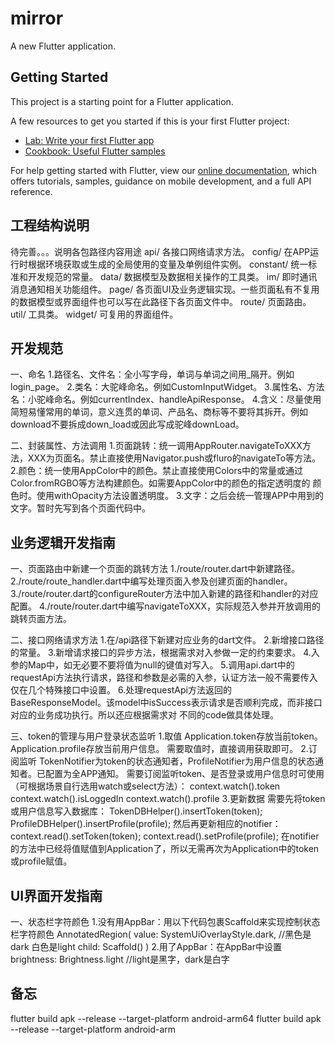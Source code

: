 # mirror

A new Flutter application.

## Getting Started

This project is a starting point for a Flutter application.

A few resources to get you started if this is your first Flutter project:

- [Lab: Write your first Flutter app](https://flutter.dev/docs/get-started/codelab)
- [Cookbook: Useful Flutter samples](https://flutter.dev/docs/cookbook)

For help getting started with Flutter, view our
[online documentation](https://flutter.dev/docs), which offers tutorials,
samples, guidance on mobile development, and a full API reference.

## 工程结构说明
待完善。。。说明各包路径内容用途
api/        各接口网络请求方法。
config/     在APP运行时根据环境获取或生成的全局使用的变量及单例组件实例。
constant/   统一标准和开发规范的常量。
data/       数据模型及数据相关操作的工具类。
im/         即时通讯消息通知相关功能组件。
page/       各页面UI及业务逻辑实现。一些页面私有不复用的数据模型或界面组件也可以写在此路径下各页面文件中。
route/      页面路由。
util/       工具类。
widget/     可复用的界面组件。

## 开发规范
一、命名
1.路径名、文件名：全小写字母，单词与单词之间用_隔开。例如login_page。
2.类名：大驼峰命名。例如CustomInputWidget。
3.属性名、方法名：小驼峰命名。例如currentIndex、handleApiResponse。
4.含义：尽量使用简短易懂常用的单词，意义连贯的单词、产品名、商标等不要将其拆开。例如download不要拆成down_load或因此写成驼峰downLoad。

二、封装属性、方法调用
1.页面跳转：统一调用AppRouter.navigateToXXX方法，XXX为页面名。禁止直接使用Navigator.push或fluro的navigateTo等方法。
2.颜色：统一使用AppColor中的颜色。禁止直接使用Colors中的常量或通过Color.fromRGBO等方法构建颜色。如需要AppColor中的颜色的指定透明度的
颜色时。使用withOpacity方法设置透明度。
3.文字：之后会统一管理APP中用到的文字。暂时先写到各个页面代码中。

## 业务逻辑开发指南
一、页面路由中新建一个页面的跳转方法
1./route/router.dart中新建路径。
2./route/route_handler.dart中编写处理页面入参及创建页面的handler。
3./route/router.dart的configureRouter方法中加入新建的路径和handler的对应配置。
4./route/router.dart中编写navigateToXXX，实际规范入参并开放调用的跳转页面方法。

二、接口网络请求方法
1.在/api路径下新建对应业务的dart文件。
2.新增接口路径的常量。
3.新增请求接口的异步方法，根据需求对入参做一定的约束要求。
4.入参的Map中，如无必要不要将值为null的键值对写入。
5.调用api.dart中的requestApi方法执行请求，路径和参数是必需的入参，认证方法一般不需要传入仅在几个特殊接口中设置。
6.处理requestApi方法返回的BaseResponseModel。该model中isSuccess表示请求是否顺利完成，而非接口对应的业务成功执行。所以还应根据需求对
不同的code做具体处理。

三、token的管理与用户登录状态监听
1.取值
  Application.token存放当前token。
  Application.profile存放当前用户信息。
  需要取值时，直接调用获取即可。
2.订阅监听
  TokenNotifier为token的状态通知者，ProfileNotifier为用户信息的状态通知者。已配置为全APP通知。
  需要订阅监听token、是否登录或用户信息时可使用（可根据场景自行选用watch或select方法）：
  context.watch<TokenNotifier>().token
  context.watch<TokenNotifier>().isLoggedIn
  context.watch<ProfileNotifier>().profile
3.更新数据
  需要先将token或用户信息写入数据库：
  TokenDBHelper().insertToken(token);
  ProfileDBHelper().insertProfile(profile);
  然后再更新相应的notifier：
  context.read<TokenNotifier>().setToken(token);
  context.read<ProfileNotifier>().setProfile(profile);
  在notifier的方法中已经将值赋值到Application了，所以无需再次为Application中的token或profile赋值。
  
## UI界面开发指南
一、状态栏字符颜色
  1.没有用AppBar：用以下代码包裹Scaffold来实现控制状态栏字符颜色
  AnnotatedRegion<SystemUiOverlayStyle>(
    value: SystemUiOverlayStyle.dark, //黑色是dark 白色是light
    child: Scaffold()
  )
  2.用了AppBar：在AppBar中设置brightness: Brightness.light //light是黑字，dark是白字
  
## 备忘
flutter build apk --release --target-platform android-arm64
flutter build apk --release --target-platform android-arm